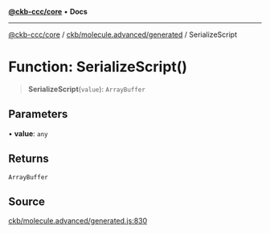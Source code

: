 [**@ckb-ccc/core**](README.md) • **Docs**

***

[@ckb-ccc/core](README.md) / [ckb/molecule.advanced/generated](ckb.molecule.advanced.generated.md) / SerializeScript

# Function: SerializeScript()

> **SerializeScript**(`value`): `ArrayBuffer`

## Parameters

• **value**: `any`

## Returns

`ArrayBuffer`

## Source

[ckb/molecule.advanced/generated.js:830](https://github.com/SpectreMercury/ccc/blob/1b34760fdeb60ebebc0a7e641c12ef11dff1e7d0/packages/core/src/ckb/molecule.advanced/generated.js#L830)
